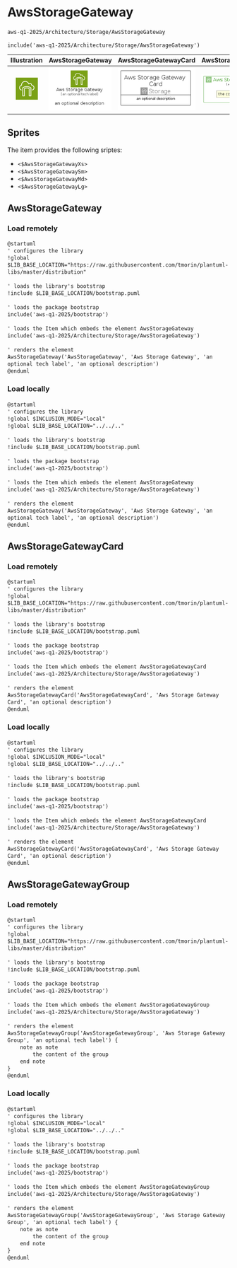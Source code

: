 # AwsStorageGateway


```text
aws-q1-2025/Architecture/Storage/AwsStorageGateway
```

```text
include('aws-q1-2025/Architecture/Storage/AwsStorageGateway')
```



| Illustration | AwsStorageGateway | AwsStorageGatewayCard | AwsStorageGatewayGroup |
| :---: | :---: | :---: | :---: |
| ![illustration for Illustration](../../../aws-q1-2025/Architecture/Storage/AwsStorageGateway.png) | ![illustration for AwsStorageGateway](../../../aws-q1-2025/Architecture/Storage/AwsStorageGateway.Local.png) | ![illustration for AwsStorageGatewayCard](../../../aws-q1-2025/Architecture/Storage/AwsStorageGatewayCard.Local.png) | ![illustration for AwsStorageGatewayGroup](../../../aws-q1-2025/Architecture/Storage/AwsStorageGatewayGroup.Local.png) |



## Sprites
The item provides the following sriptes:

- `<$AwsStorageGatewayXs>`
- `<$AwsStorageGatewaySm>`
- `<$AwsStorageGatewayMd>`
- `<$AwsStorageGatewayLg>`





## AwsStorageGateway

### Load remotely
```plantuml
@startuml
' configures the library
!global $LIB_BASE_LOCATION="https://raw.githubusercontent.com/tmorin/plantuml-libs/master/distribution"

' loads the library's bootstrap
!include $LIB_BASE_LOCATION/bootstrap.puml

' loads the package bootstrap
include('aws-q1-2025/bootstrap')

' loads the Item which embeds the element AwsStorageGateway
include('aws-q1-2025/Architecture/Storage/AwsStorageGateway')

' renders the element
AwsStorageGateway('AwsStorageGateway', 'Aws Storage Gateway', 'an optional tech label', 'an optional description')
@enduml
```

### Load locally
```plantuml
@startuml
' configures the library
!global $INCLUSION_MODE="local"
!global $LIB_BASE_LOCATION="../../.."

' loads the library's bootstrap
!include $LIB_BASE_LOCATION/bootstrap.puml

' loads the package bootstrap
include('aws-q1-2025/bootstrap')

' loads the Item which embeds the element AwsStorageGateway
include('aws-q1-2025/Architecture/Storage/AwsStorageGateway')

' renders the element
AwsStorageGateway('AwsStorageGateway', 'Aws Storage Gateway', 'an optional tech label', 'an optional description')
@enduml
```

## AwsStorageGatewayCard

### Load remotely
```plantuml
@startuml
' configures the library
!global $LIB_BASE_LOCATION="https://raw.githubusercontent.com/tmorin/plantuml-libs/master/distribution"

' loads the library's bootstrap
!include $LIB_BASE_LOCATION/bootstrap.puml

' loads the package bootstrap
include('aws-q1-2025/bootstrap')

' loads the Item which embeds the element AwsStorageGatewayCard
include('aws-q1-2025/Architecture/Storage/AwsStorageGateway')

' renders the element
AwsStorageGatewayCard('AwsStorageGatewayCard', 'Aws Storage Gateway Card', 'an optional description')
@enduml
```

### Load locally
```plantuml
@startuml
' configures the library
!global $INCLUSION_MODE="local"
!global $LIB_BASE_LOCATION="../../.."

' loads the library's bootstrap
!include $LIB_BASE_LOCATION/bootstrap.puml

' loads the package bootstrap
include('aws-q1-2025/bootstrap')

' loads the Item which embeds the element AwsStorageGatewayCard
include('aws-q1-2025/Architecture/Storage/AwsStorageGateway')

' renders the element
AwsStorageGatewayCard('AwsStorageGatewayCard', 'Aws Storage Gateway Card', 'an optional description')
@enduml
```

## AwsStorageGatewayGroup

### Load remotely
```plantuml
@startuml
' configures the library
!global $LIB_BASE_LOCATION="https://raw.githubusercontent.com/tmorin/plantuml-libs/master/distribution"

' loads the library's bootstrap
!include $LIB_BASE_LOCATION/bootstrap.puml

' loads the package bootstrap
include('aws-q1-2025/bootstrap')

' loads the Item which embeds the element AwsStorageGatewayGroup
include('aws-q1-2025/Architecture/Storage/AwsStorageGateway')

' renders the element
AwsStorageGatewayGroup('AwsStorageGatewayGroup', 'Aws Storage Gateway Group', 'an optional tech label') {
    note as note
        the content of the group
    end note
}
@enduml
```

### Load locally
```plantuml
@startuml
' configures the library
!global $INCLUSION_MODE="local"
!global $LIB_BASE_LOCATION="../../.."

' loads the library's bootstrap
!include $LIB_BASE_LOCATION/bootstrap.puml

' loads the package bootstrap
include('aws-q1-2025/bootstrap')

' loads the Item which embeds the element AwsStorageGatewayGroup
include('aws-q1-2025/Architecture/Storage/AwsStorageGateway')

' renders the element
AwsStorageGatewayGroup('AwsStorageGatewayGroup', 'Aws Storage Gateway Group', 'an optional tech label') {
    note as note
        the content of the group
    end note
}
@enduml
```

